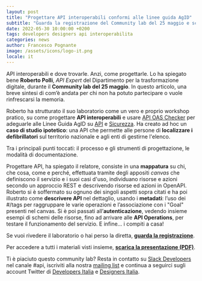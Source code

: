 ```yaml
---
layout: post
title: "Progettare API interoperabili conformi alle linee guida AgID"
subtitle: "Guarda la registrazione del Community lab del 25 maggio e scopri uno strumento indispensabile per i servizi pubblici digitali"
date: 2022-05-30 10:00:00 +0200
tags: developers designers api interoperabilita
categories: news
author: Francesco Pognante
image: /assets/icons/logo-it.png
locale: it
---
```


API interoperabili e dove trovarle. Anzi, come progettarle. Lo ha spiegato bene **Roberto Polli**, *API Expert* del Dipartimento per la trasformazione digitale, durante il **Community lab del 25 maggio**. In questo articolo, una breve sintesi di com’è andata per chi non ha potuto partecipare o vuole rinfrescarsi la memoria.

Roberto ha strutturato il suo laboratorio come un vero e proprio workshop pratico, su come progettare **API interoperabili** e usare [API OAS Checker](https://italia.github.io/api-oas-checker/) per adeguarle alle Linee Guida AgID su [API](https://docs.italia.it/italia/piano-triennale-ict/lg-modellointeroperabilita-docs/) e [Sicurezza](https://docs.italia.it/AgID/documenti-in-consultazione/lg-sicurezza-interoperabilita-docs). Ha creato ad hoc un **caso di studio ipotetico**: una API che permette alle persone di **localizzare i defibrillatori** sul territorio nazionale e agli enti di gestirne l'elenco.

Tra i principali punti toccati: il processo e gli strumenti di progettazione, le modalità di documentazione.

Progettare API, ha spiegato il relatore, consiste in una **mappatura** su chi, che cosa, come e perché, effettuata tramite degli appositi *canvas* che definiscono il servizio e i suoi casi d'uso, individuano risorse e azioni secondo un approccio REST e descrivendo risorse ed azioni in OpenAPI.
Roberto si è soffermato su ognuno dei singoli aspetti sopra citati e ha poi illustrato come **descrivere API** nel dettaglio, usando i **metadati**: l’uso dei #/tags per raggruppare le varie operazioni e l’associazione con i "Goal" presenti nel canvas. Si è poi passati all’**autenticazione**, vedendo insieme esempi di schemi delle risorse, fino ad arrivare alle **API Operations**, per testare il funzionamento del servizio. E infine… i compiti a casa!

Se vuoi rivedere il laboratorio o hai perso la diretta, **[guarda la registrazione](https://www.youtube.com/watch?v=D-3t8h1E9yE)**.

Per accedere a tutti i materiali visti insieme, **[scarica la presentazione (PDF)](/assets/images/posts/2022-05-30/CommunityLab-2022-05-25.pdf)**.

Ti è piaciuto questo community lab? Resta in contatto su [Slack Developers](https://slack.developers.italia.it/) nel canale #api, iscriviti alla nostra [mailing list](https://developers.italia.it/it/contatti#mailing-list) e continua a seguirci sugli account Twitter di [Developers Italia](https://twitter.com/developersITA) e [Designers Italia](https://twitter.com/DesignersITA).
